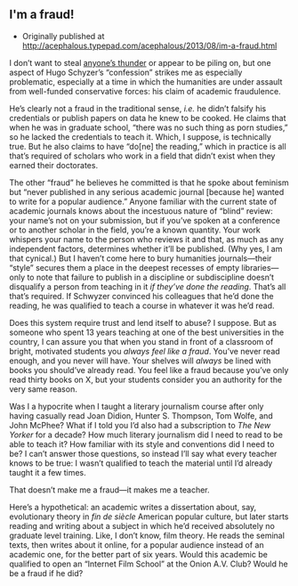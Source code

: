 ## I'm a fraud!

 * Originally published at http://acephalous.typepad.com/acephalous/2013/08/im-a-fraud.html

I don’t want to steal [anyone’s thunder](http://www.lawyersgunsmoneyblog.com/2013/08/hugo-schwyzer-white-knight) or appear to be piling on, but one aspect of Hugo Schyzer’s “confession” strikes me as especially problematic, especially at a time in which the humanities are under assault from well-funded conservative forces: his claim of academic fraudulence.

He’s clearly not a fraud in the traditional sense, *i.e.* he didn’t falsify his credentials or publish papers on data he knew to be cooked. He claims that when he was in graduate school, “there was no such thing as porn studies,” so he lacked the credentials to teach it. Which, I suppose, is technically true. But he also claims to have “do[ne] the reading,” which in practice is all that’s required of scholars who work in a field that didn’t exist when they earned their doctorates.

The other “fraud” he believes he committed is that he spoke about feminism but “never published in any serious academic journal [because he] wanted to write for a popular audience.” Anyone familiar with the current state of academic journals knows about the incestuous nature of “blind” review: your name’s not on your submission, but if you’ve spoken at a conference or to another scholar in the field, you’re a known quantity. Your work whispers your name to the person who reviews it and that, as much as any independent factors, determines whether it’ll be published. (Why yes, I am that cynical.) But I haven’t come here to bury humanities journals—their “style” secures them a place in the deepest recesses of empty libraries—only to note that failure to publish in a discipline or subdiscipline doesn’t disqualify a person from teaching in it *if they’ve done the reading*. That’s all that’s required. If Schwyzer convinced his colleagues that he’d done the reading, he was qualified to teach a course in whatever it was he’d read.

Does this system require trust and lend itself to abuse? I suppose. But as someone who spent 13 years teaching at one of the best universities in the country, I can assure you that when you stand in front of a classroom of bright, motivated students you *always feel like a fraud*. You’ve never read enough, and you never will have. Your shelves will *always* be lined with books you should’ve already read. You feel like a fraud because you’ve only read thirty books on X, but your students consider you an authority for the very same reason.

Was I a hypocrite when I taught a literary journalism course after only having casually read Joan Didion, Hunter S. Thompson, Tom Wolfe, and John McPhee? What if I told you I’d also had a subscription to *The New Yorker* for a decade? How much literary journalism did I need to read to be able to teach it? How familiar with its style and conventions did I need to be? I can’t answer those questions, so instead I’ll say what every teacher knows to be true: I wasn’t qualified to teach the material until I’d already taught it a few times.

That doesn’t make me a fraud—it makes me a teacher.

Here’s a hypothetical: an academic writes a dissertation about, say, evolutionary theory in *fin de siècle* American popular culture, but later starts reading and writing about a subject in which he’d received absolutely no graduate level training. Like, I don’t know, film theory. He reads the seminal texts, then writes about it online, for a popular audience instead of an academic one, for the better part of six years. Would this academic be qualified to open an “Internet Film School” at the Onion A.V. Club? Would he be a fraud if he did?
